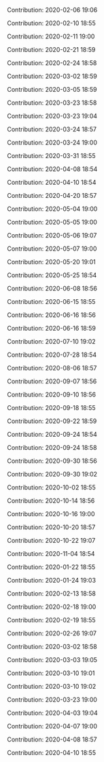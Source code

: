 Contribution: 2020-02-06 19:06

Contribution: 2020-02-10 18:55

Contribution: 2020-02-11 19:00

Contribution: 2020-02-21 18:59

Contribution: 2020-02-24 18:58

Contribution: 2020-03-02 18:59

Contribution: 2020-03-05 18:59

Contribution: 2020-03-23 18:58

Contribution: 2020-03-23 19:04

Contribution: 2020-03-24 18:57

Contribution: 2020-03-24 19:00

Contribution: 2020-03-31 18:55

Contribution: 2020-04-08 18:54

Contribution: 2020-04-10 18:54

Contribution: 2020-04-20 18:57

Contribution: 2020-05-04 19:00

Contribution: 2020-05-05 19:00

Contribution: 2020-05-06 19:07

Contribution: 2020-05-07 19:00

Contribution: 2020-05-20 19:01

Contribution: 2020-05-25 18:54

Contribution: 2020-06-08 18:56

Contribution: 2020-06-15 18:55

Contribution: 2020-06-16 18:56

Contribution: 2020-06-16 18:59

Contribution: 2020-07-10 19:02

Contribution: 2020-07-28 18:54

Contribution: 2020-08-06 18:57

Contribution: 2020-09-07 18:56

Contribution: 2020-09-10 18:56

Contribution: 2020-09-18 18:55

Contribution: 2020-09-22 18:59

Contribution: 2020-09-24 18:54

Contribution: 2020-09-24 18:58

Contribution: 2020-09-30 18:56

Contribution: 2020-09-30 19:02

Contribution: 2020-10-02 18:55

Contribution: 2020-10-14 18:56

Contribution: 2020-10-16 19:00

Contribution: 2020-10-20 18:57

Contribution: 2020-10-22 19:07

Contribution: 2020-11-04 18:54

Contribution: 2020-01-22 18:55

Contribution: 2020-01-24 19:03

Contribution: 2020-02-13 18:58

Contribution: 2020-02-18 19:00

Contribution: 2020-02-19 18:55

Contribution: 2020-02-26 19:07

Contribution: 2020-03-02 18:58

Contribution: 2020-03-03 19:05

Contribution: 2020-03-10 19:01

Contribution: 2020-03-10 19:02

Contribution: 2020-03-23 19:00

Contribution: 2020-04-03 19:04

Contribution: 2020-04-07 19:00

Contribution: 2020-04-08 18:57

Contribution: 2020-04-10 18:55

